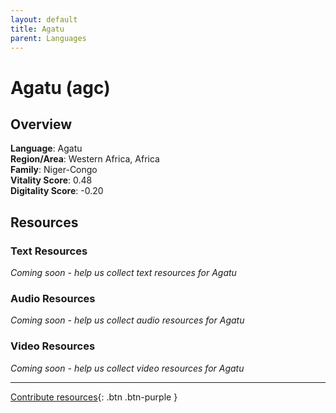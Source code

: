 ```yaml
---
layout: default
title: Agatu
parent: Languages
---
```


# Agatu (agc)

## Overview

**Language**: Agatu  
**Region/Area**: Western Africa, Africa  
**Family**: Niger-Congo  
**Vitality Score**: 0.48  
**Digitality Score**: -0.20  

## Resources

### Text Resources
*Coming soon - help us collect text resources for Agatu*

### Audio Resources
*Coming soon - help us collect audio resources for Agatu*

### Video Resources
*Coming soon - help us collect video resources for Agatu*

---

[Contribute resources](https://fairtrain.github.io/){: .btn .btn-purple }
